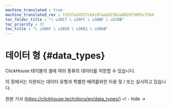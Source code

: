 ```yaml
---
machine_translated : true
machine_translated_rev : 72537a2d527c63c07aa5d2361a8829f3895cf2bd
toc_folder_title : "\ u30C7 \ u30FC \ u30BF \ u578B"
toc_priority : 37
toc_title : "\ u306F \ u3058 \ u3081 \ u306B"
---
```


# 데이터 형 {#data_types}

ClickHouse 테이블의 셀에 여러 종류의 데이터를 저장할 수 있습니다.

이 장에서는 지원되는 데이터 유형과 특별한 배려를위한 이용 및 / 또는 실시하고 있습니다.

원본 기사 (https://clickhouse.tech/docs/en/data_types/) <! - hide ->
